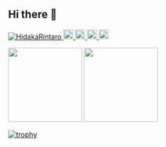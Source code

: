 ## Hi there 👋
<p align="left"> 
  <a href="https://github.com/HidakaRintaro/HidakaRintaro/">
    <img src="https://komarev.com/ghpvc/?username=HidakaRintaro" alt="HidakaRintaro" />
  </a>
  <a href="http://twitter.com/HidakaRintaro">
    <img height="20" src="https://img.shields.io/twitter/follow/HidakaRintaro?label=Twitter&logo=twitter&style=flat" />
  </a>
  <a href="https://github.com/HidakaRintaro">
    <img height="20" src="https://img.shields.io/github/followers/HidakaRintaro?label=follow&logo=github&style=flat" />
  </a>
  <a href="http://qiita.com/HidakaRintaro">
    <img height="20" src="https://qiita-badge.apiapi.app/s/HidakaRintaro/posts.svg" />
  </a>
  <//qiita.com/HidakaRintaro">
    <img height="20" src="https://qiita-badge.apiapi.app/s/HidakaRintaro/contributions.svg" />
  </a>
</p>

<p align="left">
  <img height="150px" src="https://github-readme-stats.vercel.app/api/top-langs/?username=HidakaRintaro&theme=nord&layout=compact" />
  <img height="150px" src="https://github-readme-stats.vercel.app/api?username=HidakaRintaro&count_private=true&show_icons=true&theme=nord" />
</p>
  
[![trophy](https://github-profile-trophy.vercel.app/?username=HidakaRintaro&theme=nord&margin-w=5&margin-h=5)](https://github.com/ryo-ma/github-profile-trophy)
